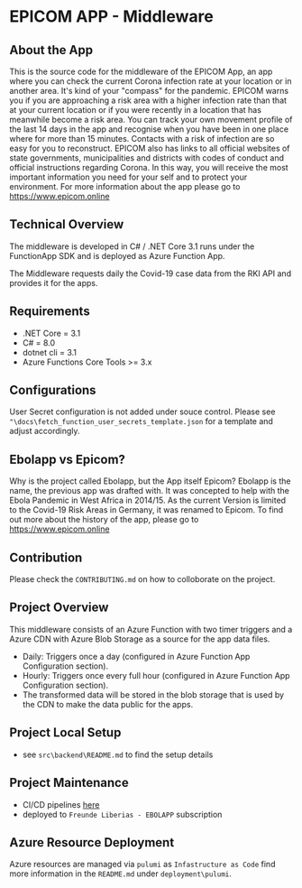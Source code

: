 # EPICOM APP - Middleware

## About the App

This is the source code for the middleware of the EPICOM App, an app where you can check the current Corona infection rate at your location or in another area. It's kind of your "compass" for the pandemic. EPICOM warns you if you are approaching a risk area with a higher infection rate than that at your current location or if you were recently in a location that has meanwhile become a risk area. You can track your own movement profile of the last 14 days in the app and recognise when you have been in one place where for more than 15 minutes. Contacts with a risk of infection are so easy for you to reconstruct. EPICOM also has links to all official websites of state governments, municipalities and districts with codes of conduct and official instructions regarding Corona. In this way, you will receive the most important information you need for your self and to protect your environment.
For more information about the app please go to https://www.epicom.online

## Technical Overview

The middleware is developed in C# / .NET Core 3.1 runs under the FunctionApp SDK and is deployed as Azure Function App. 

The Middleware requests daily the Covid-19 case data from the RKI API and provides it for the apps.

## Requirements

* .NET Core = 3.1
* C# = 8.0
* dotnet cli = 3.1
* Azure Functions Core Tools >= 3.x

## Configurations

User Secret configuration is not added under souce control. Please see `"\docs\fetch_function_user_secrets_template.json` for a template and adjust accordingly.

## Ebolapp vs Epicom?

Why is the project called Ebolapp, but the App itself Epicom? Ebolapp is the name, the previous app was drafted with. It was concepted to help with the Ebola Pandemic in West Africa in 2014/15. As the current Version is limited to the Covid-19 Risk Areas in Germany, it was renamed to Epicom. To find out more about the history of the app, please go to https://www.epicom.online

## Contribution

Please check the `CONTRIBUTING.md` on how to colloborate on the project.

## Project Overview

This middleware consists of an Azure Function with two timer triggers and a Azure CDN with Azure Blob Storage as a source for the app data files.
    
- Daily: Triggers once a day (configured in Azure Function App Configuration section).
- Hourly: Triggers once every full hour (configured in Azure Function App Configuration section).
- The transformed data will be stored in the blob storage that is used by the CDN to make the data public for the apps.

## Project Local Setup
- see `src\backend\README.md` to find the setup details

## Project Maintenance
- CI/CD pipelines [here](https://dev.azure.com/Af-Freunde-Liberias/Freunde-Liberias-EBOLAPP-Backend/_build)
- deployed to `Freunde Liberias - EBOLAPP` subscription


## Azure Resource Deployment
Azure resources are managed via `pulumi` as `Infastructure as Code` find more information in the `README.md` under `deployment\pulumi`.
